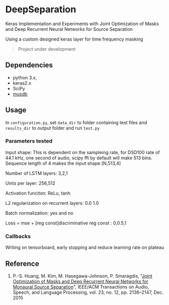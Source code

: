 # DeepSeparation
Keras Implementation and Experiments with Joint Optimization of Masks and Deep Recurrent Neural Networks for Source Separation

Using a custom designed keras layer for time frequency masking 

> Project under development

## Dependencies

* python 3.x,
* keras2.x 
* SciPy 
* [musdb](https://github.com/sigsep/sigsep-mus-db)

## Usage

In `configuration.py`, set `data_dir` to folder containing test files and `results_dir` to output folder and run `test.py`

### Parameters tested

Input shape:
This is dependent on the sampleing rate, for DSD100 rate of 44.1 kHz, one second of audio, scipy fft by default will make 513 bins. Sequence length of 4 makes the input shape [N,513,4]

Number of LSTM layers:
3,2,1

Uints per layer:
256,512

Activation funciton:
ReLu, tanh

L2 regularization on recurrent layers:
0.0 1.0

Batch normalization:
yes and no

Loss = mse + [reg const]discriminative
reg const : 0,0.5,1

### Callbacks

Writing on tensorboard, early stopping and reduce learning rate on plateau

## Reference
1. P.-S. Huang, M. Kim, M. Hasegawa-Johnson, P. Smaragdis, "[Joint Optimization of Masks and Deep Recurrent Neural Networks for Monaural Source Separation](http://posenhuang.github.io/papers/Joint_Optimization_of_Masks_and_Deep%20Recurrent_Neural_Networks_for_Monaural_Source_Separation_TASLP2015.pdf)", IEEE/ACM Transactions on Audio, Speech, and Language Processing, vol. 23, no. 12, pp. 2136–2147, Dec. 2015
